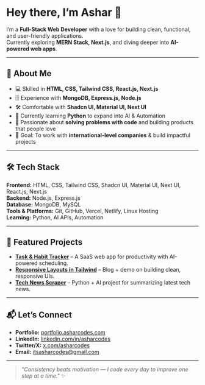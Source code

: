 # Hey there, I’m Ashar 👋

I’m a **Full-Stack Web Developer** with a love for building clean, functional, and user-friendly applications.  
Currently exploring **MERN Stack, Next.js**, and diving deeper into **AI-powered web apps**.  

---

## 🚀 About Me
- 💻 Skilled in **HTML, CSS, Tailwind CSS, React.js, Next.js**
- 🗄️ Experience with **MongoDB, Express.js, Node.js**
- 🛠️ Comfortable with **Shadcn UI, Material UI, Next UI**
- 📌 Currently learning **Python** to expand into AI & Automation
- 🌱 Passionate about **solving problems with code** and building products that people love
- 🎯 Goal: To work with **international-level companies** & build impactful projects

---

## 🛠 Tech Stack
**Frontend:** HTML, CSS, Tailwind CSS, Shadcn UI, Material UI, Next UI, React.js, Next.js  
**Backend:** Node.js, Express.js  
**Database:** MongoDB, MySQL  
**Tools & Platforms:** Git, GitHub, Vercel, Netlify, Linux Hosting  
**Learning:** Python, AI APIs, Automation  

---

## 📌 Featured Projects
- **[Task & Habit Tracker](#)** – A SaaS web app for productivity with AI-powered scheduling.  
- **[Responsive Layouts in Tailwind](#)** – Blog + demo on building clean, responsive UIs.  
- **[Tech News Scraper](#)** – Python + AI project for summarizing latest tech news.

---

## 📬 Let’s Connect
- **Portfolio:** [portfolio.asharcodes.com](https://portfolio.asharcodes.com/)
- **LinkedIn:** [linkedin.com/in/asharcodes](https://linkedin.com/in/asharcodes)  
- **Twitter/X:** [x.com/asharcodes](https://x.com/asharcodes)  
- **Email:** itsasharcodes@gmail.com  

---

> _"Consistency beats motivation — I code every day to improve one step at a time."_ ✨

